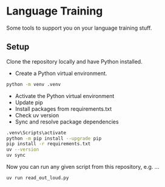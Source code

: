 # Language Training

Some tools to support you on your language training stuff.

## Setup

Clone the repository locally and have Python installed.

* Create a Python virtual environment.

```bash
python -m venv .venv
```

* Activate the Python virtual environment
* Update pip
* Install packages from requirements.txt
* Check uv version
* Sync and resolve package dependencies

```bash
.venv\Scripts\activate
python -m pip install --upgrade pip
pip install -r requirements.txt
uv --version
uv sync
```

Now you can run any given script from this repository, e.g. ...

```bash
uv run read_out_loud.py
```
